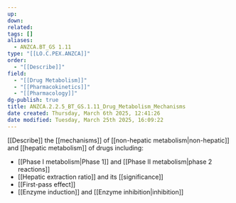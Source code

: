 ```yaml
---
up: 
down: 
related: 
tags: []
aliases:
  - ANZCA.BT_GS 1.11
type: "[[LO.C.PEX.ANZCA]]"
order:
  - "[[Describe]]"
field:
  - "[[Drug Metabolism]]"
  - "[[Pharmacokinetics]]"
  - "[[Pharmacology]]"
dg-publish: true
title: ANZCA.2.2.5_BT_GS.1.11_Drug_Metabolism_Mechanisms
date created: Thursday, March 6th 2025, 12:41:26
date modified: Tuesday, March 25th 2025, 16:09:22
---
```


[[Describe]] the [[mechanisms]] of [[non-hepatic metabolism|non-hepatic]] and [[hepatic metabolism]] of drugs including:

* [[Phase I metabolism|Phase 1]] and [[Phase II metabolism|phase 2 reactions]]
* [[Hepatic extraction ratio]] and its [[significance]]
* [[First-pass effect]]
* [[Enzyme induction]] and [[Enzyme inhibition|inhibition]]
